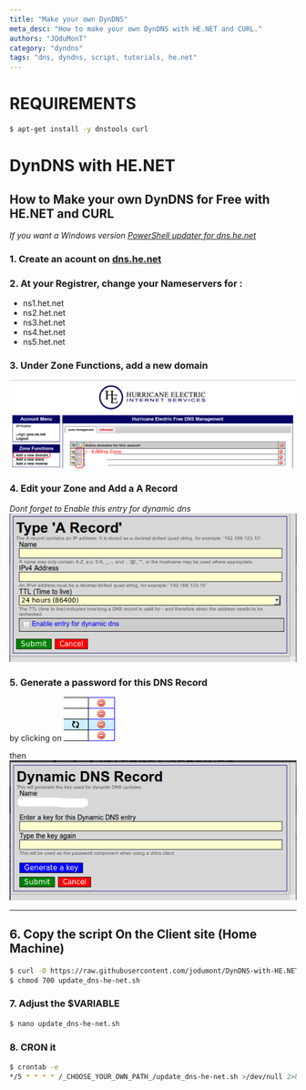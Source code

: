 ```yaml
---
title: "Make your own DynDNS"
meta_desc: "How to make your own DynDNS with HE.NET and CURL."
authors: "JOduMonT"
category: "dyndns"
tags: "dns, dyndns, script, tutorials, he.net"
---
```


# REQUIREMENTS
```sh
$ apt-get install -y dnstools curl
```

# DynDNS with HE.NET  
## How to Make your own DynDNS for Free with HE.NET and CURL
*If you want a Windows version <a href="https://github.com/bennettp123/dns.he.net-updater">PowerShell updater for dns.he.net </a>*

### 1. Create an acount on <a href="https://dns.he.net">dns.he.net</a>  

### 2. At your Registrer, change your Nameservers for :  
  - ns1.het.net
  - ns2.het.net
  - ns3.het.net
  - ns4.het.net
  - ns5.het.net

### 3. Under Zone Functions, add a new domain  
![](he_edit_zone.png)

### 4. Edit your Zone and Add a A Record
*Dont forget to Enable this entry for dynamic dns*  
![](typea.png)

### 5. Generate a password for this DNS Record
by clicking on 
![](dyndns.png)  

then  
![](dyndns_password.png)  

-----

## 6. Copy the script On the Client site (Home Machine)
```sh
$ curl -O https://raw.githubusercontent.com/jodumont/DynDNS-with-HE.NET/master/update_dns-he-net.sh  
$ chmod 700 update_dns-he-net.sh
```

### 7. Adjust the $VARIABLE
```sh
$ nano update_dns-he-net.sh
```

### 8. CRON it
```sh
$ crontab -e
*/5 * * * * /_CHOOSE_YOUR_OWN_PATH_/update_dns-he-net.sh >/dev/null 2>&1
```
  
